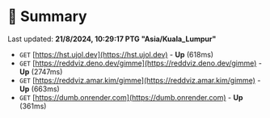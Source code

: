 # 📖 Summary
Last updated: **21/8/2024, 10:29:17 PTG "Asia/Kuala_Lumpur"**

- `GET` [https://hst.ujol.dev](https://hst.ujol.dev) - **Up** (618ms)
- `GET` [https://reddviz.deno.dev/gimme](https://reddviz.deno.dev/gimme) - **Up** (2747ms)
- `GET` [https://reddviz.amar.kim/gimme](https://reddviz.amar.kim/gimme) - **Up** (663ms)
- `GET` [https://dumb.onrender.com](https://dumb.onrender.com) - **Up** (361ms)
